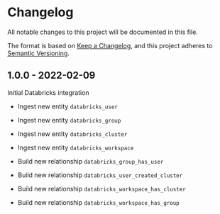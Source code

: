# Changelog

All notable changes to this project will be documented in this file.

The format is based on [Keep a Changelog](https://keepachangelog.com/en/1.0.0/),
and this project adheres to
[Semantic Versioning](https://semver.org/spec/v2.0.0.html).

## 1.0.0 - 2022-02-09

Initial Databricks integration

- Ingest new entity `databricks_user`
- Ingest new entity `databricks_group`
- Ingest new entity `databricks_cluster`
- Ingest new entity `databricks_workspace`

- Build new relationship `databricks_group_has_user`
- Build new relationship `databricks_user_created_cluster`
- Build new relationship `databricks_workspace_has_cluster`
- Build new relationship `databricks_workspace_has_group`
